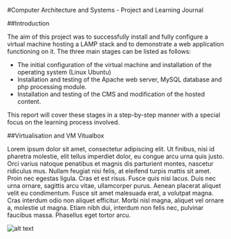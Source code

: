 #Computer Architecture and Systems - Project and Learning Journal

##Introduction

The aim of this project was to successfully install and fully configure a virtual machine hosting a LAMP stack and to demonstrate a web application functioning on it. The three main stages can be listed as follows:

-	The initial configuration of the virtual machine and installation of the operating system (Linux Ubuntu)
-	Installation and testing of the Apache web server, MySQL database and php processing module.
-	Installation and testing of the CMS and modification of the hosted content.

This report will cover these stages in a step-by-step manner with a special focus on the learning process involved.

##Virtualisation and VM Vitualbox

Lorem ipsum dolor sit amet, consectetur adipiscing elit. Ut finibus, nisi id pharetra molestie, elit tellus imperdiet dolor, eu congue arcu urna quis justo. Orci varius natoque penatibus et magnis dis parturient montes, nascetur ridiculus mus. Nullam feugiat nisi felis, at eleifend turpis mattis sit amet. Proin nec egestas ligula. Cras et est risus. Fusce quis nisi lacus. Duis nec urna ornare, sagittis arcu vitae, ullamcorper purus. Aenean placerat aliquet velit eu condimentum. Fusce sit amet malesuada erat, a volutpat magna. Cras interdum odio non aliquet efficitur. Morbi nisl magna, aliquet vel ornare a, molestie ut magna. Etiam nibh dui, interdum non felis nec, pulvinar faucibus massa. Phasellus eget tortor arcu.

![alt text](https://github.com/ConorMcGinn/BSC1JProject/shamrock-296862_960_720.png "Logo Title Text 1")


